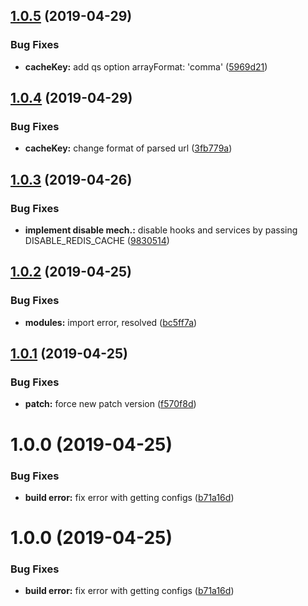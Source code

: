 ## [1.0.5](https://github.com/sarkistlt/feathers-redis-cache/compare/v1.0.4...v1.0.5) (2019-04-29)


### Bug Fixes

* **cacheKey:** add qs option arrayFormat: 'comma' ([5969d21](https://github.com/sarkistlt/feathers-redis-cache/commit/5969d21))

## [1.0.4](https://github.com/sarkistlt/feathers-redis-cache/compare/v1.0.3...v1.0.4) (2019-04-29)


### Bug Fixes

* **cacheKey:** change format of parsed url ([3fb779a](https://github.com/sarkistlt/feathers-redis-cache/commit/3fb779a))

## [1.0.3](https://github.com/sarkistlt/feathers-redis-cache/compare/v1.0.2...v1.0.3) (2019-04-26)


### Bug Fixes

* **implement disable mech.:** disable hooks and services by passing DISABLE_REDIS_CACHE ([9830514](https://github.com/sarkistlt/feathers-redis-cache/commit/9830514))

## [1.0.2](https://github.com/sarkistlt/feathers-redis-cache/compare/v1.0.1...v1.0.2) (2019-04-25)


### Bug Fixes

* **modules:** import error, resolved ([bc5ff7a](https://github.com/sarkistlt/feathers-redis-cache/commit/bc5ff7a))

## [1.0.1](https://github.com/sarkistlt/feathers-redis-cache/compare/v1.0.0...v1.0.1) (2019-04-25)


### Bug Fixes

* **patch:** force new patch version ([f570f8d](https://github.com/sarkistlt/feathers-redis-cache/commit/f570f8d))

# 1.0.0 (2019-04-25)


### Bug Fixes

* **build error:** fix error with getting configs ([b71a16d](https://github.com/sarkistlt/feathers-redis-cache/commit/b71a16d))

# 1.0.0 (2019-04-25)


### Bug Fixes

* **build error:** fix error with getting configs ([b71a16d](https://github.com/sarkistlt/feathers-redis-cache/commit/b71a16d))
